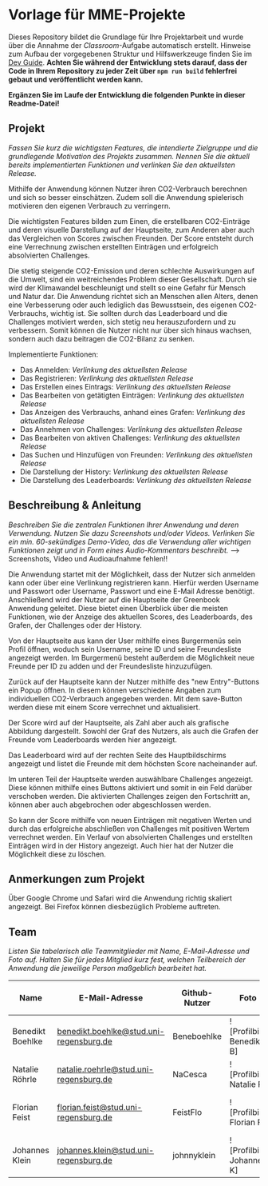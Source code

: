# Vorlage für MME-Projekte

Dieses Repository bildet die Grundlage für Ihre Projektarbeit und wurde über die Annahme der _Classroom_-Aufgabe automatisch erstellt. Hinweise zum Aufbau der vorgegebenen Struktur und Hilfswerkzeuge finden Sie im [Dev Guide](./DevGuide.md). **Achten Sie während der Entwicklung stets darauf, dass der Code in Ihrem Repository zu jeder Zeit über `npm run build` fehlerfrei gebaut und veröffentlicht werden kann.**

**Ergänzen Sie im Laufe der Entwicklung die folgenden Punkte in dieser Readme-Datei!**

## Projekt

_Fassen Sie kurz die wichtigsten Features, die intendierte Zielgruppe und die grundlegende Motivation des Projekts zusammen. Nennen Sie die aktuell bereits implementierten Funktionen und verlinken Sie den aktuellsten Release._

Mithilfe der Anwendung können Nutzer ihren CO2-Verbrauch berechnen und sich so besser einschätzen. Zudem soll die Anwendung spielerisch motivieren den eigenen Verbrauch zu verringern.

Die wichtigsten Features bilden zum Einen, die erstellbaren CO2-Einträge und deren visuelle Darstellung auf der Hauptseite, zum Anderen aber auch das Vergleichen von Scores zwischen Freunden. Der Score entsteht durch eine Verrechnung zwischen erstellten Einträgen und erfolgreich absolvierten Challenges.

Die stetig steigende CO2-Emission und deren schlechte Auswirkungen auf die Umwelt, sind ein weitreichendes Problem dieser Gesellschaft. Durch sie wird der Klimawandel beschleunigt und stellt so eine Gefahr für Mensch und Natur dar.
Die Anwendung richtet sich an Menschen allen Alters, denen eine Verbesserung oder auch lediglich das Bewusstsein, des eigenen CO2-Verbrauchs, wichtig ist. Sie sollten durch das Leaderboard und die Challenges motiviert werden, sich stetig neu herauszufordern und zu verbessern. Somit können die Nutzer nicht nur über sich hinaus wachsen, sondern auch dazu beitragen die CO2-Bilanz zu senken.

Implementierte Funktionen:
- Das Anmelden: _Verlinkung des aktuellsten Release_
- Das Registrieren: _Verlinkung des aktuellsten Release_
- Das Erstellen eines Eintrags: _Verlinkung des aktuellsten Release_
- Das Bearbeiten von getätigten Einträgen: _Verlinkung des aktuellsten Release_
- Das Anzeigen des Verbrauchs, anhand eines Grafen: _Verlinkung des aktuellsten Release_
- Das Annehmen von Challenges: _Verlinkung des aktuellsten Release_
- Das Bearbeiten von aktiven Challenges: _Verlinkung des aktuellsten Release_
- Das Suchen und Hinzufügen von Freunden: _Verlinkung des aktuellsten Release_
- Die Darstellung der History: _Verlinkung des aktuellsten Release_
- Die Darstellung des Leaderboards: _Verlinkung des aktuellsten Release_



## Beschreibung & Anleitung

_Beschreiben Sie die zentralen Funktionen Ihrer Anwendung und deren Verwendung. Nutzen Sie dazu Screenshots und/oder Videos. Verlinken Sie ein min. 60-sekündiges Demo-Video, das die Verwendung aller wichtigen Funktionen zeigt und in Form eines Audio-Kommentars beschreibt._
--> Screenshots, Video und Audioaufnahme fehlen!!

Die Anwendung startet mit der Möglichkeit, dass der Nutzer sich anmelden kann oder über eine Verlinkung registrieren kann. Hierfür werden Username und Passwort oder Username, Passwort und eine E-Mail Adresse benötigt. Anschließend wird der Nutzer auf die Hauptseite der Greenbook Anwendung geleitet. Diese bietet einen Überblick über die meisten Funktionen, wie der Anzeige des aktuellen Scores, des Leaderboards, des Grafen, der Challenges oder der History.

Von der Hauptseite aus kann der User mithilfe eines Burgermenüs sein Profil öffnen, woduch sein Username, seine ID und seine Freundesliste angezeigt werden. Im Burgermenü besteht außerdem die Möglichkeit neue Freunde per ID zu adden und der Freundesliste hinzuzufügen.

Zurück auf der Hauptseite kann der Nutzer mithilfe des "new Entry"-Buttons ein Popup öffnen. In diesem können verschiedene Angaben zum individuellen CO2-Verbrauch angegeben werden. Mit dem save-Button werden diese mit einem Score verrechnet und aktualisiert.

Der Score wird auf der Hauptseite, als Zahl aber auch als grafische Abbildung dargestellt. Sowohl der Graf des Nutzers, als auch die Grafen der Freunde vom Leaderboards werden hier angezeigt.

Das Leaderboard wird auf der rechten Seite des Hauptbildschirms angezeigt und listet die Freunde mit dem höchsten Score nacheinander auf. 

Im unteren Teil der Hauptseite werden auswählbare Challenges angezeigt. Diese können mithilfe eines Buttons aktiviert und somit in ein Feld darüber verschoben werden. Die aktivierten Challenges zeigen den Fortschritt an, können aber auch abgebrochen oder abgeschlossen werden.

So kann der Score mithilfe von neuen Einträgen mit negativen Werten und durch das erfolgreiche abschließen von Challenges mit positiven Wertem verrechnet werden. Ein Verlauf von absolvierten Challenges und erstellten Einträgen wird in der History angezeigt. Auch hier hat der Nutzer die Möglichkeit diese zu löschen. 

## Anmerkungen zum Projekt
Über Google Chrome und Safari wird die Anwendung richtig skaliert angezeigt. Bei Firefox können diesbezüglich Probleme auftreten.

## Team

_Listen Sie tabelarisch alle Teammitglieder mit Name, E-Mail-Adresse und Foto auf. Halten Sie für jedes Mitglied kurz fest, welchen Teilbereich der Anwendung die jeweilige Person maßgeblich bearbeitet hat._



Name | E-Mail-Adresse | Github-Nutzer | Foto | Komponenten der Anwendung
--- | --- | --- | --- | ---
Benedikt Boehlke | benedikt.boehlke@stud.uni-regensburg.de | Beneboehlke | ![Profilbild Benedikt B] | Challenges, Popup,...
Natalie Röhrle | natalie.roehrle@stud.uni-regensburg.de | NaCesca | ![Profilbild Natalie R] | Layouts, Entries, Score...
Florian Feist | florian.feist@stud.uni-regensburg.de | FeistFlo | ![Profilbild Florian F] | Haupt-Layout, Entries, Popup,...
Johannes Klein | johannes.klein@stud.uni-regensburg.de | johnnyklein | ![Profilbild Johannes K] | Datenbank, Challenges,...
